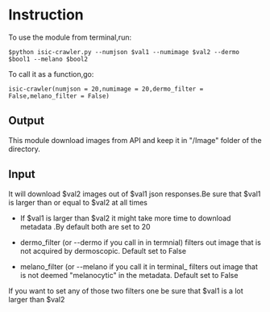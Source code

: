 # Instruction
To use the module from terminal,run:

```shell script
$python isic-crawler.py --numjson $val1 --numimage $val2 --dermo $bool1 --melano $bool2
```

To call it as a function,go:

```shell script
isic-crawler(numjson = 20,numimage = 20,dermo_filter = False,melano_filter = False)
```

## Output

This module download images from API and keep it in "/Image" folder of the directory.

## Input

It will download $val2 images out of $val1 json responses.Be sure that $val1 is larger than or equal to $val2 at all times

- If $val1 is larger than $val2 it might take more time to download metadata .By default both are set to 20

- dermo_filter (or --dermo if you call in in termnial) filters out image that is not acquired by dermoscopic. Default set to False

- melano_filter (or --melano if you call it in terminal_   filters out image that is not deemed "melanocytic" in the metadata. Default set to False

If you want to set any of those two filters one be sure that $val1 is a lot larger than $val2

